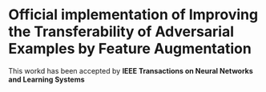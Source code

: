 # Official implementation of Improving the Transferability of Adversarial Examples by Feature Augmentation
This workd has been accepted by **IEEE Transactions on Neural Networks and Learning Systems**
